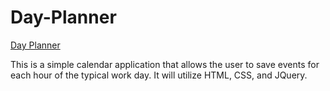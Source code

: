 # Day-Planner

[Day Planner](https://kshep425.github.io/Day-Planner/)

This is a simple calendar application that allows the user to save events for each hour of the typical work day.  It will utilize HTML, CSS, and JQuery.
